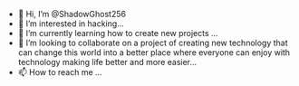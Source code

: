 - 👋 Hi, I’m @ShadowGhost256
- 👀 I’m interested in hacking...
- 🌱 I’m currently learning how to create new projects ...
- 💞️ I’m looking to collaborate on a project of creating new technology that can change this world into a better place where everyone can enjoy with technology making life better and more easier...
- 📫 How to reach me ...

<!---
ShadowGhost256/ShadowGhost256 is a ✨ special ✨ repository because its `README.md` (this file) appears on your GitHub profile.
You can click the Preview link to take a look at your changes.
--->
